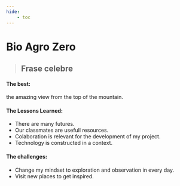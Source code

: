 ```yaml
---
hide:
    - toc
---
```


# Bio Agro Zero

> ## Frase celebre






#### The best: 
the amazing view from the top of the mountain.

#### The Lessons Learned:
- There are many futures.
- Our classmates are usefull resources. 
- Colaboration is relevant for the development of my project.
- Technology is constructed in a context. 

#### The challenges:
- Change my mindset to exploration and observation in every day.
- Visit new places to get inspired.







